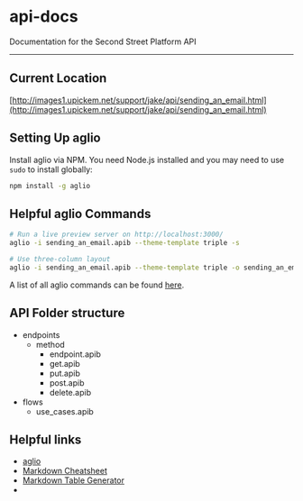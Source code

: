 # api-docs
Documentation for the Second Street Platform API

---

## Current Location
[http://images1.upickem.net/support/jake/api/sending_an_email.html](http://images1.upickem.net/support/jake/api/sending_an_email.html)

## Setting Up aglio
Install aglio via NPM. You need Node.js installed and you may need to use `sudo` to install globally:

```bash
npm install -g aglio
```

## Helpful aglio Commands

```bash
# Run a live preview server on http://localhost:3000/
aglio -i sending_an_email.apib --theme-template triple -s

# Use three-column layout
aglio -i sending_an_email.apib --theme-template triple -o sending_an_email.html
```

A list of all aglio commands can be found [here](https://github.com/danielgtaylor/aglio).

## API Folder structure
+ endpoints
  + method
    + endpoint.apib
    + get.apib
    + put.apib
    + post.apib
    + delete.apib
+ flows
  + use_cases.apib

## Helpful links
+ [aglio](https://github.com/danielgtaylor/aglio)
+ [Markdown Cheatsheet](https://github.com/adam-p/markdown-here/wiki/Markdown-Here-Cheatsheet)
+ [Markdown Table Generator](http://www.tablesgenerator.com/markdown_tables#)
+
